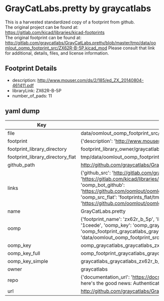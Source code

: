 # GrayCatLabs.pretty by graycatlabs  
This is a harvested standardized copy of a footprint from github.  
The original project can be found at:  
https://gitlab.com/kicad/libraries/kicad-footprints  
The original footprint can be found at:
http://gitlab.com/graycatlabs/GrayCatLabs.pretty/blob/master/tmp/data/oomlout_oomp_footprint_src/ZX62R-B-5P.kicad_mod
Please consult that link for additional, details, files, and license information.  
## Footprint Details
* description: http://www.mouser.com/ds/2/185/ed_ZX_20140804-461411.pdf  
* libraryLink: ZX62R-B-5P  
* number_of_pads: 11  
## yaml dump  
| Key | Value |  
| --- | --- |  
| file | data/oomlout_oomp_footprint_src/GrayCatLabs.pretty/ZX62R-B-5P.kicad_mod |  
| footprint | {'description': 'http://www.mouser.com/ds/2/185/ed_ZX_20140804-461411.pdf', 'libraryLink': 'ZX62R-B-5P', 'number_of_pads': 11} |  
| footprint_library_directory | footprint_library_owner/graycatlabs_GrayCatLabs.pretty |  
| footprint_library_directory_flat | tmp/data/oomlout_oomp_footprint_src/footprints_flat/graycatlabs_graycatlabs_zx62r_b_5p/working |  
| github_path | http://github.com/graycatlabs/GrayCatLabs.pretty/blob/master/tmp/data/oomlout_oomp_footprint_src/ZX62R-B-5P.kicad_mod |  
| links | {'github_src': 'http://gitlab.com/graycatlabs/GrayCatLabs.pretty/blob/master/tmp/data/oomlout_oomp_footprint_src/ZX62R-B-5P.kicad_mod', 'github_src_repo': 'https://gitlab.com/kicad/libraries/kicad-footprints', 'oomp_bot': 'tmp/data/oomlout_oomp_footprint_src/footprints/graycatlabs_graycatlabs_zx62r_b_5p/working', 'oomp_bot_github': 'https://github.com/oomlout/oomlout_oomp_footprint_bot/tree/main/tmp/data/oomlout_oomp_footprint_src/footprints/graycatlabs_graycatlabs_zx62r_b_5p/working', 'oomp_src_flat': 'footprints_flat/tmp/data/oomlout_oomp_footprint_src/footprints_flat/graycatlabs_graycatlabs_zx62r_b_5p/working', 'oomp_src_flat_github': 'https://github.com/oomlout/oomlout_oomp_footprint_src/tree/main/tmp/data/oomlout_oomp_footprint_src/footprints_flat/graycatlabs_graycatlabs_zx62r_b_5p/working'} |  
| name | GrayCatLabs.pretty |  
| oomp | {'footprint_name': 'zx62r_b_5p', 'library_name': 'graycatlabs', 'md5': '1ceede0145fa95fed2df53473cd231f1', 'md5_10': '1ceede0145', 'md5_5': '1ceed', 'md5_6': '1ceede', 'oomp_key': 'oomp_graycatlabs_graycatlabs_zx62r_b_5p', 'oomp_key_extra': 'oomp_footprint_graycatlabs_graycatlabs_zx62r_b_5p', 'oomp_key_full': 'oomp_footprint_graycatlabs_graycatlabs_zx62r_b_5p_1ceede', 'oomp_key_simple': 'graycatlabs_graycatlabs_zx62r_b_5p', 'original_filename': 'data/oomlout_oomp_footprint_src/GrayCatLabs.pretty/ZX62R-B-5P.kicad_mod', 'owner_name': 'graycatlabs'} |  
| oomp_key | oomp_graycatlabs_graycatlabs_zx62r_b_5p |  
| oomp_key_full | oomp_footprint_graycatlabs_graycatlabs_zx62r_b_5p |  
| oomp_key_simple | graycatlabs_graycatlabs_zx62r_b_5p |  
| owner | graycatlabs |  
| repo | {'documentation_url': 'https://docs.github.com/rest/overview/resources-in-the-rest-api#rate-limiting', 'message': "API rate limit exceeded for 84.66.142.224. (But here's the good news: Authenticated requests get a higher rate limit. Check out the documentation for more details.)"} |  
| url | http://github.com/graycatlabs/GrayCatLabs.pretty |  


